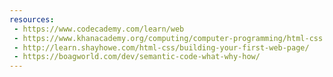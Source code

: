 ```yaml
---
resources:
 - https://www.codecademy.com/learn/web
 - https://www.khanacademy.org/computing/computer-programming/html-css
 - http://learn.shayhowe.com/html-css/building-your-first-web-page/
 - https://boagworld.com/dev/semantic-code-what-why-how/
---
```

